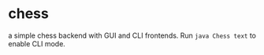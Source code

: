chess
=====

a simple chess backend with GUI and CLI frontends. Run `java Chess text` to enable CLI mode.
